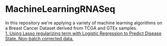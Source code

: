 # MachineLearningRNASeq

In this repository we're applying a variety of machine learning algorithms on a Breast Cancer Dataset derived from TCGA and GTEx samples.  
[1. Using Lasso regularizing term with Logistic Regression to Predict Disease State.  Non-batch corrected data.](Toil_RSEM.md)

